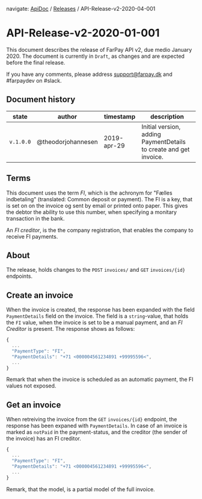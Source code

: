 navigate: [ApiDoc](README.md) / [Releases](Releases.md) / API-Release-v2-2020-04-001
# API-Release-v2-2020-01-001
This document describes the release of FarPay API v2, due medio January 2020. The document is currently in `Draft`, as changes and are expected before the final release.

If you have any comments, please address support@farpay.dk and #farpaydev on #slack.

## Document history

state | author | timestamp | description
------|--------|-----------|-------------
`v.1.0.0` | @theodorjohannesen | 2019-apr-29 | Initial version, adding PaymentDetails to create and get invoice.

## Terms
This document uses the term *FI*, which is the achronym for "Fælles indbetaling" (translated: Common deposit or payment). The FI is a key, that is set on on the invoice og sent by email or printed onto paper. This gives the debtor the ability to use this number, when specifying a monitary transaction in the bank.

An *FI creditor*, is the the company registration, that enables the company to receive FI payments.

## About
The release, holds changes to the `POST` `invoices/` and `GET` `invoices/{id}` endpoints.

## Create an invoice
When the invoice is created, the response has been expanded with the field `PaymentDetails` field on the invoice. The field is a `string`-value, that holds the `FI` value, when the invoice is set to be a manual payment, and an *FI Creditor* is present.
The response shows as follows:

```javascript
{
  ...
  "PaymentType": "FI",
  "PaymentDetails": "+71 <000004561234891 +99995596<",
  ...
}
```
Remark that when the invoice is scheduled as an automatic payment, the FI values not exposed.

## Get an invoice
When retreiving the invoice from the `GET` `invoices/{id}` endpoint, the response has been expaned with `PaymentDetails`. In case of an invoice is marked as `notPaid` in the payment-status, and the creditor (the sender of the invoice) has an FI creditor.

```javascript
{
  ...
  "PaymentType": "FI",
  "PaymentDetails": "+71 <000004561234891 +99995596<",
  ...
}
```
Remark, that the model, is a partial model of the full invoice.
